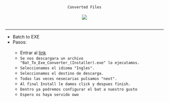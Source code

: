<center>
  <p align="center" align-items="center">
     <code>Converted Files</code><br>
    <br>
    <img align="center" src="https://i.pinimg.com/originals/db/f2/83/dbf283c178571c87065ecd779ca4a37f.gif"/><br><br>
  </p>
</center>

---

- Batch to EXE
- Pasos:
<br></br>
  - Entrar al [link](https://m.majorgeeks.com/mg/getmirror/bat_to_exe_converter,1.html)
  - `Se nos descargara un archivo "Bat_To_Exe_Converter_(Installer).exe" lo ejecutamos.`
  - `Seleccionamos el idioma "Ingles".`
  - `Seleccionamos el destino de descarga.`
  - `Todas las veces nesecarias pulsamos "next".`
  - `Al final Install le damos click y despues finish.`
  - `Dentro ya podremos configurar el bat a nuestro gusto`
  - `Espero os haya servido owo`
